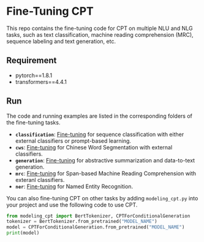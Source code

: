 # Fine-Tuning CPT

This repo contains the fine-tuning code for CPT on multiple NLU and NLG tasks, such as text classification, machine reading comprehension (MRC), sequence labeling and text generation, etc.

## Requirement
- pytorch==1.8.1
- transformers==4.4.1

## Run
The code and running examples are listed in the corresponding folders of the fine-tuning tasks.

- **`classification`**: [Fine-tuning](classification/README.md) for sequence classification with either external classifiers or prompt-based learning.
- **`cws`**: [Fine-tuning](cws/README.md) for Chinese Word Segmentation with external classifiers.
- **`generation`**: [Fine-tuning](generation/README.md) for abstractive summarization and data-to-text generation.
- **`mrc`**: [Fine-tuning](mrc/README.md) for Span-based Machine Reading Comprehension with exteranl classifiers.
- **`ner`**: [Fine-tuning](ner/README.md) for Named Entity Recognition.

You can also fine-tuning CPT on other tasks by adding `modeling_cpt.py` into your project and use the following code to use CPT.

```python
from modeling_cpt import BertTokenizer, CPTForConditionalGeneration
tokenizer = BertTokenizer.from_pretrained("MODEL_NAME")
model = CPTForConditionalGeneration.from_pretrained("MODEL_NAME")
print(model)
```

